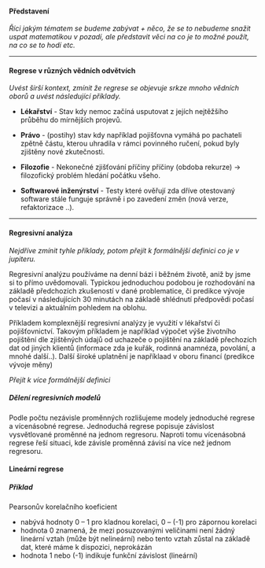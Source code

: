 #### Představení
*Říci jakým tématem se budeme zabývat + něco, že se to nebudeme snažit uspat matematikou v pozadí, ale představit věci na co je to možné použít, na co se to hodí etc.*
***

#### Regrese v různých vědních odvětvích
*Uvést širší kontext, zmínit že regrese se objevuje srkze mnoho vědních oborů a uvést následující příklady.*

- **Lékařství** - Stav kdy nemoc začíná usputovat z jejích nejtěžšího průběhu do mírnějších projevů.

- **Právo** - (postihy) stav kdy například pojišťovna vymáhá po pachateli zpětně částu, kterou uhradila v rámci povinného ručení, pokud byly zjištěny nové zkutečnosti.

- **Filozofie** - Nekonečné zjišťování příčiny příčiny (obdoba rekurze) -> filozofický problém hledání počátku všeho.

- **Softwarové inženýrství** - Testy které ověřují zda dříve otestovaný software stále funguje správně i po zavedení změn (nová verze, refaktorizace ..).
---
#### Regresivní analýza

*Nejdříve zmínit tyhle příklady, potom přejít k formálnější definici co je v jupiteru.*

Regresivní analýzu používáme na denní bázi i běžném životě, aniž by jsme si to přímo uvědomovali. Typickou jednoduchou podobou je rozhodování na základě předchozích zkušeností v dané problematice, či predikce vývoje počasí v následujících 30 minutách na základě shlédnutí předpovědi počasí v televizi a aktuálním pohledem na oblohu.

Příkladem komplexnější regresivní analýzy je využití v lékařství či pojišťovnictví. Takovým příkladem je například výpočet výše životního pojištění dle zjištěných údajů od uchazeče o pojištění na základě přechozích dat od jiných klientů (informace zda je kuřák, rodinná anamnéza, povolání, a mnohé další..). Další široké uplatnění je napříklaad v oboru financí (predikce vývoje měny)

*Přejít k více formálnější definici*

##### Dělení regresivních modelů
Podle počtu nezávisle proměnných rozlišujeme modely jednoduché regrese a vícenásobné regrese. Jednoduchá regrese popisuje závislost vysvětlované proměnné na jednom regresoru. Naproti tomu vícenásobná regrese řeší situaci, kde závisle proměnná závisí na více než jednom regresoru.

#### Lineární regrese 
##### Příklad
Pearsonův korelačního koeficient
* nabývá hodnoty 0 – 1 pro kladnou korelaci, 0 – (-1) pro
zápornou korelaci
* hodnota 0 znamená, že mezi posuzovanými veličinami není žádný lineární vztah (může být nelineární) nebo tento vztah zůstal na základě dat, které máme k dispozici, neprokázán
* hodnota 1 nebo (-1) indikuje funkční závislost (lineární)